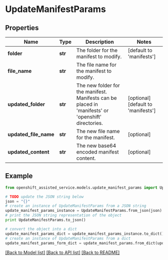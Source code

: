 # UpdateManifestParams


## Properties
Name | Type | Description | Notes
------------ | ------------- | ------------- | -------------
**folder** | **str** | The folder for the manifest to modify. | [default to 'manifests']
**file_name** | **str** | The file name for the manifest to modify. | 
**updated_folder** | **str** | The new folder for the manifest. Manifests can be placed in &#39;manifests&#39; or &#39;openshift&#39; directories. | [optional] [default to 'manifests']
**updated_file_name** | **str** | The new file name for the manifest. | [optional] 
**updated_content** | **str** | The new base64 encoded manifest content. | [optional] 

## Example

```python
from openshift_assisted_service.models.update_manifest_params import UpdateManifestParams

# TODO update the JSON string below
json = "{}"
# create an instance of UpdateManifestParams from a JSON string
update_manifest_params_instance = UpdateManifestParams.from_json(json)
# print the JSON string representation of the object
print UpdateManifestParams.to_json()

# convert the object into a dict
update_manifest_params_dict = update_manifest_params_instance.to_dict()
# create an instance of UpdateManifestParams from a dict
update_manifest_params_form_dict = update_manifest_params.from_dict(update_manifest_params_dict)
```
[[Back to Model list]](../README.md#documentation-for-models) [[Back to API list]](../README.md#documentation-for-api-endpoints) [[Back to README]](../README.md)


